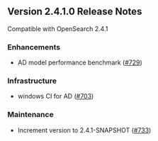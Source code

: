 ## Version 2.4.1.0 Release Notes

Compatible with OpenSearch 2.4.1

### Enhancements

* AD model performance benchmark ([#729](https://github.com/opensearch-project/anomaly-detection/pull/729))

### Infrastructure

* windows CI for AD ([#703](https://github.com/opensearch-project/anomaly-detection/pull/703))

### Maintenance

* Increment version to 2.4.1-SNAPSHOT ([#733](https://github.com/opensearch-project/anomaly-detection/pull/733))

